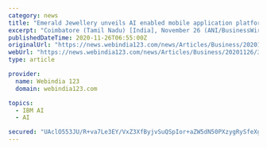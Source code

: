 ```yaml
---
category: news
title: "Emerald Jewellery unveils AI enabled mobile application platform for jewellery B2B business in collaboration with IBM"
excerpt: "Coimbatore (Tamil Nadu) [India], November 26 (ANI/BusinessWire India): IBM and Emerald Jewel Industry ... a first-of-its-kind Artificial Intelligence (AI) enabled mobile application platform ..."
publishedDateTime: 2020-11-26T06:55:00Z
originalUrl: "https://news.webindia123.com/news/Articles/Business/20201126/3664405.html"
webUrl: "https://news.webindia123.com/news/Articles/Business/20201126/3664405.html"
type: article

provider:
  name: Webindia 123
  domain: webindia123.com

topics:
  - IBM AI
  - AI

secured: "UAclO553JU/R+va7Le3EY/VxZ3XfByjvSuQSpIor+aZW5dN50PXzygRySfeXgd7Eyx3JvzFwc3eaNIh4h+WPMrVc5iRbA0EvfDb1IznZpeAaoH0FKDCEqwArEMLkmns10AWF2SMmuDPvZtJuGFY/3mOgrkWe9tb/BhCNv9TzYjlauv6kkqEUHKeCg/574+41DRyll1yojkvcBFM12PR02wN1LlvvB0VkYWKK9m9LQ00Gxsz8250Q5BFwiWN3gD1OE02AarMTP8ANZZXpVs6tZ2CrUFkZyOGWmcMImGoztR7iXX2xLyJ9KNhJ//qDSNIKn8HgmGPuLPUpjtUQRh+Q5VPHHdKheiIX2I5MGKUlWRA=;Xhbzbjvyin7iQjTn1jZnXg=="
---
```


